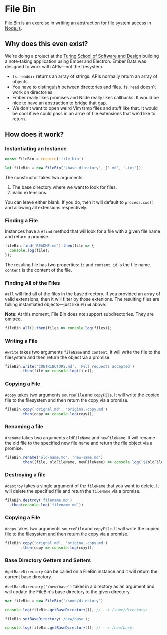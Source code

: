 # File Bin

File Bin is an exercise in writing an abstraction for file system access in [Node.js].

[Node.js]: http://nodejs.org

## Why does this even exist?

We're doing a project at the [Turing School of Software and Design][turing] building a note-taking application using Ember and Electron. Ember Data was designed to work with APIs—not the filesystem.

- `fs.readdir` returns an array of strings. APIs normally return an array of objects.
- You have to distinguish between directories and files. `fs.read` doesn't work on directories.
- Ember really likes promises and Node really likes callbacks. It would be nice to have an abstraction to bridge that gap.
- We don't want to open weird Vim temp files and stuff like that. It would be cool if we could pass in an array of file extensions that we'd like to return.

[turing]: http://turing.io

## How does it work?

### Instantiating an Instance

```js
const FileBin = require('file-bin');

let fileBin = new FileBin('/base-directory', ['.md', '.txt']);
```

The constructor takes two arguments:

1. The base directory where we want to look for files.
2. Valid extensions.

You can leave either blank. If you do, then it will default to `process.cwd()` and allowing all extensions respectively.

### Finding a File

Instances have a `#find` method that will look for a file with a given file name and return a promise.

```js
fileBin.find('README.md').then(file => {
  console.log(file);
});
```

The resuling file has two properties: `id` and `content`. `id` is the file name. `content` is the content of the file.

### Finding All of the Files

`#all` will find all of the files in the base directory. If you provided an array of valid extensions, then it will filter by those extenions. The resulting files are fulling instantiated objects—just like `#find` above.

**Note**: At this moment, File Bin does not support subdirectories. They are omitted.

```js
fileBin.all().then(files => console.log(files));
```

### Writing a File

`#write` takes two arguments `fileName` and `content`. It will write the file to the filesystem and then return the object via a promise.

```js
fileBin.write('CONTRIBUTORS.md', 'Pull requests accepted')
       .then(file => console.log(file));
```

### Copying a File

`#copy` takes two arguments `sourceFile` and `copyFile`. It will write the copied file to the filesystem and then return the copy via a promise.

```js
fileBin.copy('orignal.md', 'original-copy.md')
       .then(copy => console.log(copy));
```

### Renaming a file

`#rename` takes two arguments `oldFileName` and `newFileName`. It will rename the old file to the specified new file name and return the file object via a promise.

```js
fileBin.rename('old-name.md', 'new-name.md')
       .then((file, oldFileName, newFileName) => console.log(`${oldFileName} was successfully renamed to ${newFileName}.`)
```

### Destroying a file

`#destroy` takes a single argument of the `fileName` that you want to delete. It will delete the specified file and return the `fileName` via a promise.

```js
fileBin.destroy('filename.md')
  .then(console.log(`filename.md`))
```

### Copying a File

`#copy` takes two arguments `sourceFile` and `copyFile`. It will write the copied file to the filesystem and then return the copy via a promise.

```js
fileBin.copy('orignal.md', 'original-copy.md')
       .then(copy => console.log(copy));
```

### Base Directory Getters and Setters

`#getBaseDirectory` can be called on a FileBin instance and it will return the current base directory.

`#setBaseDirectory('/new/base')` takes in a directory as an argument and will update the FileBin's base directory to the given directory.

```js
var fileBin = new FileBin('/some/directory')

console.log(fileBin.getBaseDirectory()); // --> /some/directory;

fileBin.setBaseDirectory('/new/base');

console.log(fileBin.getBaseDirectory()); // --> /new/base;
```
